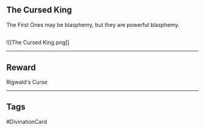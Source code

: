 ## The Cursed King
The First Ones
may be blasphemy,
but they are
powerful blasphemy.
## 
![[The Cursed King.png]]

---
## Reward
Rigwald's Curse

---
## Tags
#DivinationCard